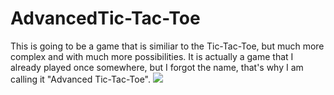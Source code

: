 # AdvancedTic-Tac-Toe
This is going to be a game that is similiar to the Tic-Tac-Toe, but much more complex and with much more possibilities. It is actually a game that I already played once somewhere, but I forgot the name, that's why I am calling it "Advanced Tic-Tac-Toe".
<img src="screenshots/06-02-2020">
